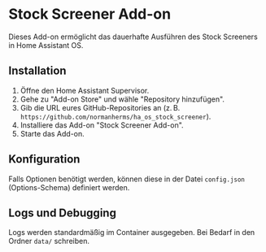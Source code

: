 # Stock Screener Add-on

Dieses Add-on ermöglicht das dauerhafte Ausführen des Stock Screeners in Home Assistant OS.

## Installation

1. Öffne den Home Assistant Supervisor.
2. Gehe zu "Add-on Store" und wähle "Repository hinzufügen".
3. Gib die URL eures GitHub-Repositories an (z. B. `https://github.com/normanherms/ha_os_stock_screener`).
4. Installiere das Add-on "Stock Screener Add-on".
5. Starte das Add-on.

## Konfiguration

Falls Optionen benötigt werden, können diese in der Datei `config.json` (Options-Schema) definiert werden.

## Logs und Debugging

Logs werden standardmäßig im Container ausgegeben. Bei Bedarf in den Ordner `data/` schreiben.
